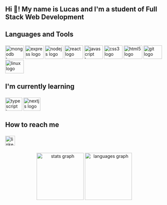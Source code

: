 <h2 align="left">Hi 👋! My name is Lucas and I'm a student of Full Stack Web Development</h2>

###

<h2 align="left">Languages and Tools</h2>

###

<div align="left">
  <img src="https://cdn.jsdelivr.net/gh/devicons/devicon/icons/mongodb/mongodb-plain-wordmark.svg" height="43" width="59" alt="mongodb logo"  />
  <img src="https://cdn.jsdelivr.net/gh/devicons/devicon/icons/express/express-original-wordmark.svg" height="43" width="59" alt="express logo"  />
  <img src="https://cdn.jsdelivr.net/gh/devicons/devicon/icons/nodejs/nodejs-plain-wordmark.svg" height="43" width="59" alt="nodejs logo"  />
  <img src="https://cdn.jsdelivr.net/gh/devicons/devicon/icons/react/react-original-wordmark.svg" height="43" width="59" alt="react logo"  />
  <img src="https://cdn.jsdelivr.net/gh/devicons/devicon/icons/javascript/javascript-plain.svg" height="43" width="59" alt="javascript logo"  />
  <img src="https://cdn.jsdelivr.net/gh/devicons/devicon/icons/css3/css3-plain-wordmark.svg" height="43" width="59" alt="css3 logo"  />
  <img src="https://cdn.jsdelivr.net/gh/devicons/devicon/icons/html5/html5-plain-wordmark.svg" height="43" width="59" alt="html5 logo"  />
  <img src="https://cdn.jsdelivr.net/gh/devicons/devicon/icons/git/git-plain-wordmark.svg" height="43" width="59" alt="git logo"  />
  <img src="https://cdn.jsdelivr.net/gh/devicons/devicon/icons/linux/linux-original.svg" height="43" width="59" alt="linux logo"  />
</div>

###

<h2 align="left">I'm currently learning</h2>

###

<div align="left">
  <img src="https://cdn.jsdelivr.net/gh/devicons/devicon/icons/typescript/typescript-plain.svg" height="42" width="54" alt="typescript logo"  />
  <img src="https://cdn.jsdelivr.net/gh/devicons/devicon/icons/nextjs/nextjs-original.svg" height="42" width="54" alt="nextjs logo"  />
</div>

###

<h2 align="left">How to reach me</h2>

###

<div align="left">
  <a href="https://www.linkedin.com/in/lucas-zuquetto-660421234/" target="_blank">
    <img src="https://img.shields.io/static/v1?message=LinkedIn&logo=linkedin&label=&color=0077B5&logoColor=white&labelColor=&style=for-the-badge" height="31" alt="linkedin logo"  />
  </a>
</div>

###

<div align="center">
  <img src="https://github-readme-stats.vercel.app/api?hide_title=false&hide_rank=false&show_icons=true&include_all_commits=true&count_private=true&disable_animations=false&theme=dracula&locale=en&hide_border=false&username=LucasZuquetto" height="150" alt="stats graph"  />
  <img src="https://github-readme-stats.vercel.app/api/top-langs?locale=en&hide_title=false&layout=compact&card_width=320&langs_count=5&theme=dracula&hide_border=false&username=LucasZuquetto" height="150" alt="languages graph"  />
</div>

###
